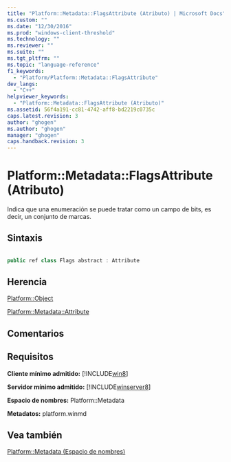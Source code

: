 ```yaml
---
title: "Platform::Metadata::FlagsAttribute (Atributo) | Microsoft Docs"
ms.custom: ""
ms.date: "12/30/2016"
ms.prod: "windows-client-threshold"
ms.technology: ""
ms.reviewer: ""
ms.suite: ""
ms.tgt_pltfrm: ""
ms.topic: "language-reference"
f1_keywords: 
  - "Platform/Platform::Metadata::FlagsAttribute"
dev_langs: 
  - "C++"
helpviewer_keywords: 
  - "Platform::Metadata::FlagsAttribute (Atributo)"
ms.assetid: 56f4a191-cc81-4742-aff8-bd2219c0735c
caps.latest.revision: 3
author: "ghogen"
ms.author: "ghogen"
manager: "ghogen"
caps.handback.revision: 3
---
```

# Platform::Metadata::FlagsAttribute (Atributo)
Indica que una enumeración se puede tratar como un campo de bits, es decir, un conjunto de marcas.  
  
## Sintaxis  
  
```cpp  
  
public ref class Flags abstract : Attribute  
```  
  
## Herencia  
 [Platform::Object](../cppcx/object-object-constructor.md)  
  
 [Platform::Metadata::Attribute](../cppcx/platform-metadata-attribute-attribute.md)  
  
## Comentarios  
  
## Requisitos  
 **Cliente mínimo admitido:** [!INCLUDE[win8](../cppcx/includes/win8-md.md)]  
  
 **Servidor mínimo admitido:** [!INCLUDE[winserver8](../cppcx/includes/winserver8-md.md)]  
  
 **Espacio de nombres:** Platform::Metadata  
  
 **Metadatos:** platform.winmd  
  
## Vea también  
 [Platform::Metadata \(Espacio de nombres\)](../cppcx/platform-metadata-namespace.md)